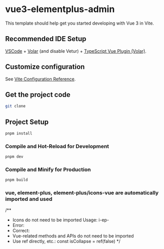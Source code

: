 # vue3-elementplus-admin

This template should help get you started developing with Vue 3 in Vite.

## Recommended IDE Setup

[VSCode](https://code.visualstudio.com/) + [Volar](https://marketplace.visualstudio.com/items?itemName=Vue.volar) (and disable Vetur) + [TypeScript Vue Plugin (Volar)](https://marketplace.visualstudio.com/items?itemName=Vue.vscode-typescript-vue-plugin).

## Customize configuration

See [Vite Configuration Reference](https://vitejs.dev/config/).

## Get the project code

```bash
git clone 
```

## Project Setup

```sh
pnpm install
```

### Compile and Hot-Reload for Development

```sh
pnpm dev
```

### Compile and Minify for Production

```sh
pnpm build
```

### vue, element-plus, element-plus/icons-vue are automatically imported and used

/**
  * Icons do not need to be imported Usage: i-ep-<icon name>
  * Error: <location />
  * Correct: <i-ep-location />
  * Vue-related methods and APIs do not need to be imported
  * Use ref directly, etc.: const isCollapse = ref(false)
*/
